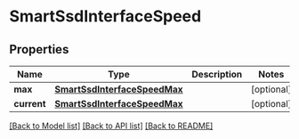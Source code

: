 # SmartSsdInterfaceSpeed

## Properties
Name | Type | Description | Notes
------------ | ------------- | ------------- | -------------
**max** | [**SmartSsdInterfaceSpeedMax**](SmartSsdInterfaceSpeedMax.md) |  | [optional] 
**current** | [**SmartSsdInterfaceSpeedMax**](SmartSsdInterfaceSpeedMax.md) |  | [optional] 

[[Back to Model list]](../README.md#documentation-for-models) [[Back to API list]](../README.md#documentation-for-api-endpoints) [[Back to README]](../README.md)



